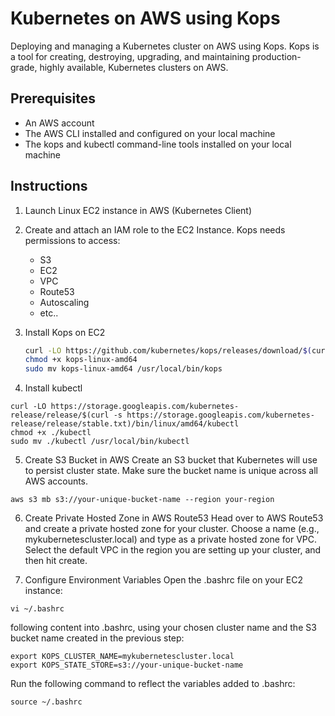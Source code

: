 # Kubernetes on AWS using Kops

Deploying and managing a Kubernetes cluster on AWS using Kops. Kops is a tool for creating, destroying, upgrading, and maintaining production-grade, highly available, Kubernetes clusters on AWS.

## Prerequisites

- An AWS account
- The AWS CLI installed and configured on your local machine
- The kops and kubectl command-line tools installed on your local machine

## Instructions

1. Launch Linux EC2 instance in AWS (Kubernetes Client)

2. Create and attach an IAM role to the EC2 Instance. Kops needs permissions to access:
   - S3
   - EC2
   - VPC
   - Route53
   - Autoscaling
   - etc..

3. Install Kops on EC2

   ```bash
   curl -LO https://github.com/kubernetes/kops/releases/download/$(curl -s https://api.github.com/repos/kubernetes/kops/releases/latest | grep tag_name | cut -d '"' -f 4)/kops-linux-amd64
   chmod +x kops-linux-amd64
   sudo mv kops-linux-amd64 /usr/local/bin/kops
   
4. Install kubectl
 ```
curl -LO https://storage.googleapis.com/kubernetes-release/release/$(curl -s https://storage.googleapis.com/kubernetes-release/release/stable.txt)/bin/linux/amd64/kubectl
chmod +x ./kubectl
sudo mv ./kubectl /usr/local/bin/kubectl
 ```
5. Create S3 Bucket in AWS
Create an S3 bucket that Kubernetes will use to persist cluster state. Make sure the bucket name is unique across all AWS accounts.

 ```
aws s3 mb s3://your-unique-bucket-name --region your-region
 ```

6. Create Private Hosted Zone in AWS Route53
Head over to AWS Route53 and create a private hosted zone for your cluster. Choose a name (e.g., mykubernetescluster.local) and type as a private hosted zone for VPC. Select the default VPC in the region you are setting up your cluster, and then hit create.

7. Configure Environment Variables
Open the .bashrc file on your EC2 instance:
 ```
vi ~/.bashrc
 ```
following content into .bashrc, using your chosen cluster name and the S3 bucket name created in the previous step:
```
export KOPS_CLUSTER_NAME=mykubernetescluster.local
export KOPS_STATE_STORE=s3://your-unique-bucket-name
```
Run the following command to reflect the variables added to .bashrc:
```
source ~/.bashrc
```
